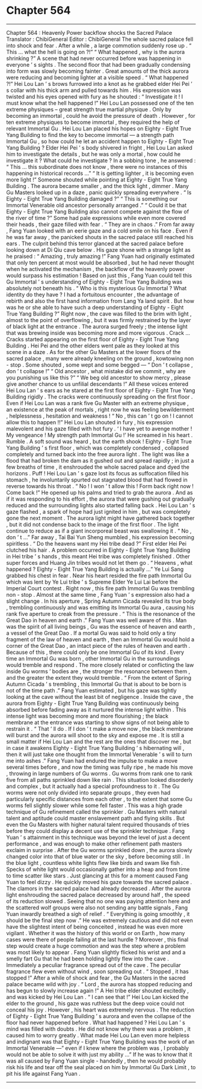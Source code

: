 
# Chapter 564


---

Chapter 564 : Heavenly Power backflow shocks the Sacred Palace
Translator :
ChibiGeneral
Editor :
ChibiGeneral
The whole sacred palace fell into shock and fear .
After a while , a large commotion suddenly rose up .
“ This … what the hell is going on ?!”
“ What happened , why is the aurora shrinking ?”
A scene that had never occurred before was happening in everyone ’ s sights .
The second floor that had been gradually condensing into form was slowly becoming fainter . Great amounts of the thick aurora were reducing and becoming lighter at a visible speed .
“ What happened ?!” Hei Lou Lan ’ s brows furrowed into a knot as he grabbed elder Hei Pei ’ s collar with his thick arm and pulled towards him .
His expression was twisted and his eyes opened with fury as he shouted : “ Investigate it ! I must know what the hell happened !”
Hei Lou Lan possessed one of the ten extreme physiques – great strength true martial physique . Only by becoming an immortal , could he avoid the pressure of death .
However , for ten extreme physiques to become immortal , they required the help of relevant Immortal Gu .
Hei Lou Lan placed his hopes on Eighty - Eight True Yang Building to find the key to become immortal — a strength path Immortal Gu , so how could he let an accident happen to Eighty - Eight True Yang Building ?
Elder Hei Pei ’ s body shivered in fright , Hei Lou Lan asked him to investigate the details , but he was only a mortal , how could he investigate it ? What could he investigate ? In a sobbing tone , he answered : “ This … this subordinate does not know , there were no instances of this happening in historical records …”
“ It is getting lighter , it is becoming even more light !” Someone shouted while pointing at Eighty - Eight True Yang Building .
The aurora became smaller , and the thick light , dimmer .
Many Gu Masters looked up in a daze , panic quickly spreading everywhere .
“ Is Eighty - Eight True Yang Building damaged ?”
“ This is something our Immortal Venerable old ancestor personally arranged .”
“ Could it be that Eighty - Eight True Yang Building also cannot compete against the flow of the river of time ?”
Some had pale expressions while even more covered their heads , their gaze filled with fear .
“ They are in chaos .” From far away , Fang Yuan looked with an eerie gaze and a cold smile on his face .
Even if he was far away , the panicked shouts in the sacred palace still reached his ears .
The culprit behind this terror glanced at the sacred palace before looking down at Di Qiu cave below .
His gaze shone with a strange light as he praised : “ Amazing , truly amazing !”
Fang Yuan had originally estimated that only ten percent at most would be absorbed , but he had never thought when he activated the mechanism , the backflow of the heavenly power would surpass his estimation !
Based on just this , Fang Yuan could tell this Gu Immortal ’ s understanding of Eighty - Eight True Yang Building was absolutely not beneath his .
“ Who is this mysterious Gu Immortal ? What identity do they have ? I had a fortuitous encounter , the advantage of rebirth and also the first hand information from Lang Ya land spirit . But how was he or she able to have such a deep understanding of Eighty - Eight True Yang Building ?”
Right now , the cave was filled to the brim with light , almost to the point of overflowing , but it was firmly restrained by the layer of black light at the entrance .
The aurora surged freely ; the intense light that was brewing inside was becoming more and more vigorous .
Crack …
Cracks started appearing on the first floor of Eighty - Eight True Yang Building .
Hei Pei and the other elders went pale as they looked at this scene in a daze .
As for the other Gu Masters at the lower floors of the sacred palace , many were already kneeling on the ground , kowtowing non - stop .
Some shouted , some wept and some begged —
“ Don ’ t collapse , don ’ t collapse !”
“ Old ancestor , what mistake did we commit , why are you punishing us like this ?”
“ We beg old ancestor to show mercy , please give another chance to us unfilial descendants !”
All these voices entered Hei Lou Lan ’ s ears as he stared at the first floor of Eighty - Eight True Yang Building rigidly .
The cracks were continuously spreading on the first floor .
Even if Hei Lou Lan was a rank five Gu Master with an extreme physique , an existence at the peak of mortals , right now he was feeling bewilderment , helplessness , hesitation and weakness !
“ No , this can ’ t go on ! I cannot allow this to happen !!” Hei Lou Lan shouted in fury , his expression malevolent and his gaze filled with hot fury .
‘ I have yet to avenge mother ! My vengeance ! My strength path Immortal Gu !’ He screamed in his heart .
Rumble .
A soft sound was heard , but the earth shook !
Eighty - Eight True Yang Building ’ s first floor , which was completely condensed , collapsed completely and turned back into the free aurora light .
The light was like a flood that had broken the dam as it gushed out and spread rapidly ; in just a few breaths of time , it enshrouded the whole sacred palace and dyed the horizons .
Puff !
Hei Lou Lan ’ s gaze lost its focus as suffocation filled his stomach , he involuntarily spurted out stagnated blood that had flowed in reverse towards his throat .
“ No ! I won ’ t allow this ! Form back right now ! Come back !” He opened up his palms and tried to grab the aurora .
And as if it was responding to his effort , the aurora that were gushing out gradually reduced and the surrounding lights also started falling back .
Hei Lou Lan ’ s gaze flashed , a spark of hope had just ignited in him , but was completely gone the next moment .
The aurora light might have gathered back together , but it did not condense back to the image of the first floor . The light continue to reduce as if a giant incorporeal beast was swallowing it .
“ No , don ’ t …” Far away , Tai Bai Yun Sheng mumbled , his expression becoming spiritless .
“ Do the heavens want my Hei tribe dead ?” First elder Hei Pei clutched his hair .
A problem occurred in Eighty - Eight True Yang Building in Hei tribe ’ s hands , this meant Hei tribe was completely finished . Other super forces and Huang Jin tribes would not let them go .
“ Heavens , what happened ? Eighty - Eight True Yang Building is actually …” Ye Lui Sang grabbed his chest in fear . Near his heart resided the fire path Immortal Gu which was lent by Ye Lui tribe ’ s Supreme Elder Ye Lui Lai before the Imperial Court contest . Right now , this fire path Immortal Gu was trembling non - stop .
Almost at the same time , Fang Yuan ’ s expression also had a slight change .
In his aperture , Spring Autumn Cicada revealed its true body , trembling continuously and was emitting its Immortal Gu aura , causing his rank five aperture to creak from the pressure .
“ This is the resonance of the Great Dao in heaven and earth .” Fang Yuan was well aware of this .
Man was the spirit of all living beings , Gu was the essence of heaven and earth , a vessel of the Great Dao . If a mortal Gu was said to hold only a tiny fragment of the law of heaven and earth , then an Immortal Gu would hold a corner of the Great Dao , an intact piece of the rules of heaven and earth .
Because of this , there could only be one Immortal Gu of its kind .
Every time an Immortal Gu was born , other Immortal Gu in the surroundings would tremble and respond .
The more closely related or conflicting the law inside Gu worms ’ bodies are , the stronger the resonance between them , and the greater the extent they would tremble .
“ From the extent of Spring Autumn Cicada ’ s trembling , this Immortal Gu that is about to be born is not of the time path .” Fang Yuan estimated , but his gaze was tightly looking at the cave without the least bit of negligence .
Inside the cave , the aurora from Eighty - Eight True Yang Building was continuously being absorbed before fading away as it nurtured the intense light within .
This intense light was becoming more and more flourishing ; the black membrane at the entrance was starting to show signs of not being able to restrain it .
“ That ’ ll do . If I don ’ t make a move now , the black membrane will burst and the aurora will shoot to the sky and expose me . It is still a small matter if Hei Lou Lan and the rest are the ones that discover me , but in case it awakens Eighty - Eight True Yang Building ’ s hibernating will , then it will just take one thought from the Immortal Venerable ’ s will to turn me into ashes .”
Fang Yuan had endured the impulse to make a move several times before , and now the timing was fully ripe , he made his move , throwing in large numbers of Gu worms .
Gu worms from rank one to rank five from all paths sprinkled down like rain .
This situation looked disorderly and complex , but it actually had a special profoundness to it . The Gu worms were not only divided into separate groups , they even had particularly specific distances from each other , to the extent that some Gu worms fell slightly slower while some fell faster .
This was a high grade technique of Gu refinement called the sprinkler . Gu Masters with natural talent and aptitude could master enslavement path and flying skills . But even the Gu Masters with higher natural talent required thousands of tries before they could display a decent use of the sprinkler technique .
Fang Yuan ’ s attainment in this technique was beyond the level of just a decent performance , and was enough to make other refinement path masters exclaim in surprise .
After the Gu worms sprinkled down , the aurora slowly changed color into that of blue water or the sky , before becoming still .
In the blue light , countless white lights flew like birds and swam like fish . Specks of white light would occasionally gather into a heap and from time to time scatter like stars . Just glancing at this for a moment caused Fang Yuan to feel dizzy .
He quickly moved his gaze towards the sacred palace .
The clamors in the sacred palace had already decreased . After the aurora light enshrouding the sacred palace decreased by around half , the speed of its reduction slowed .
Seeing that no one was paying attention here and the scattered wolf groups were also not sending any battle signals , Fang Yuan inwardly breathed a sigh of relief .
“ Everything is going smoothly , it should be the final step now .” He was extremely cautious and did not even have the slightest intent of being conceited , instead he was even more vigilant .
Whether it was the history of this world or on Earth , how many cases were there of people failing at the last hurdle ?
Moreover , this final step would create a huge commotion and was the step where a problem was most likely to appear .
Fang Yuan slightly flicked his wrist and and a smelly fart Gu that he had been holding lightly flew into the cave .
Immediately a
peculiar fragrance
spread out of the cave .
The
peculiar fragrance
flew even without wind , soon spreading out .
“ Stopped , it has stopped !” After a while of shock and fear , the Gu Masters in the sacred palace became wild with joy .
“ Lord , the aurora has stopped reducing and has begun to slowly increase again !” A Hei tribe elder shouted excitedly , and was kicked by Hei Lou Lan .
“ I can see that !” Hei Lou Lan kicked the elder to the ground , his gaze was ruthless but the deep voice could not conceal his joy .
However , his heart was extremely nervous .
The reduction of Eighty - Eight True Yang Building ’ s aurora and even the collapse of the floor had never happened before .
What had happened ?
Hei Lou Lan ’ s mind was filled with doubts .
He did not know why there was a problem , it caused him to worry greatly . What made Hei Lou Lan even more helpless and indignant was that Eighty - Eight True Yang Building was the work of an Immortal Venerable —” even if I knew where the problem was , I probably would not be able to solve it with just my ability …”
If he was to know that it was all caused by Fang Yuan single - handedly , then he would probably risk his life and tear off the seal placed on him by Immortal Gu Dark Limit , to pit his life against Fang Yuan .

---

